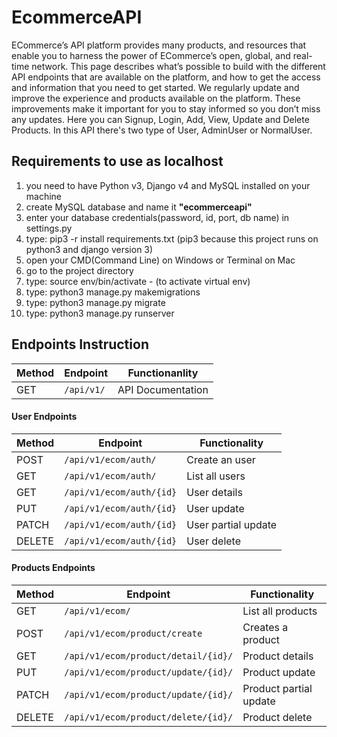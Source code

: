 # EcommerceAPI
ECommerce’s API platform provides many products, and resources that enable you to harness the power of ECommerce’s open, global, and real-time network.
This page describes what’s possible to build with the different API endpoints that are available on the platform, and how to get the access and information that you need to get started.
We regularly update and improve the experience and products available on the platform. These improvements make it important for you to stay informed so you don’t miss any updates.
Here you can Signup, Login, Add, View, Update and Delete Products. In this API there's two type of User, AdminUser or NormalUser.


<div id="requirements">
<h2>Requirements to use as localhost</h2>
<ol>
    <li>you need to have Python v3, Django v4 and MySQL installed on your machine</li>
    <li>create MySQL database and name it <strong>"ecommerceapi"</strong></li>
    <li>enter your database credentials(password, id, port, db name) in settings.py</li>
    <li>type: pip3 -r install requirements.txt (pip3 because this project runs on python3 and django version 3)</li>
    <li>open your CMD(Command Line) on Windows or Terminal on Mac</li>
    <li>go to the project directory</li>
    <li>type: source env/bin/activate - (to activate virtual env)</li>
    <li>type: python3 manage.py makemigrations</li>
    <li>type: python3 manage.py migrate</li>
    <li>type: python3 manage.py runserver</li>
</ol>
</div>

## Endpoints  Instruction 
Method | Endpoint | Functionanlity
--- | --- | ---
GET | `/api/v1/` | API Documentation

#### User Endpoints

Method | Endpoint | Functionality
--- | --- | ---
POST | `/api/v1/ecom/auth/` | Create an user
GET | `/api/v1/ecom/auth/` | List all users
GET | `/api/v1/ecom/auth/{id}` | User details
PUT | `/api/v1/ecom/auth/{id}` | User update
PATCH | `/api/v1/ecom/auth/{id}` | User partial update
DELETE | `/api/v1/ecom/auth/{id}` | User delete

#### Products Endpoints

Method | Endpoint | Functionality
--- | --- | ---
GET | `/api/v1/ecom/` | List all products
POST | `/api/v1/ecom/product/create` | Creates a product
GET | `/api/v1/ecom/product/detail/{id}/` | Product details
PUT | `/api/v1/ecom/product/update/{id}/` | Product update
PATCH | `/api/v1/ecom/product/update/{id}/` | Product partial update
DELETE | `/api/v1/ecom/product/delete/{id}/` | Product delete
